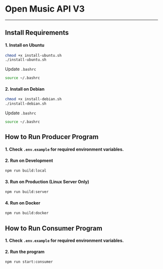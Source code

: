 # Open Music API V3

---

## Install Requirements

#### 1. Install on Ubuntu

```bash
chmod +x install-ubuntu.sh
./install-ubuntu.sh
```

Update `.bashrc`

```bash
source ~/.bashrc
```

#### 2. Install on Debian

```bash
chmod +x install-debian.sh
./install-debian.sh
```

Update `.bashrc`

```bash
source ~/.bashrc
```

## How to Run Producer Program

#### 1. Check `.env.example` for required environment variables.

#### 2. Run on Development

```bash
npm run build:local
```

#### 3. Run on Production (Linux Server Only)

```bash
npm run build:server
```

#### 4. Run on Docker

```bash
npm run build:docker
```

## How to Run Consumer Program

#### 1. Check `.env.example` for required environment variables.

#### 2. Run the program

```bash
npm run start:consumer
```